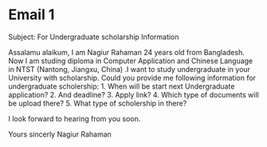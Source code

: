 # Email 1
Subject: For Undergraduate scholarship Information

Assalamu alaikum,
  I am Nagiur Rahaman 24 years old from Bangladesh. Now I am studing diploma in Computer Application and Chinese Language in NTST (Nantong, Jiangxu, China) .I want to study undergraduate in your University with scholarship.
  Could you provide me following information for undergraduate scholership:
    1. When will be start next Undergraduate application?
    2. And deadline?
    3. Apply link?
    4. Which type of documents will be upload there?
    5. What type of scholership in there? 
    
  I look forward to hearing from you soon.


Yours sincerly
Nagiur Rahaman

